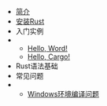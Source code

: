 * [简介](/)
* [安装Rust](/install_rust/)
* 入门实例
* * [Hello, Word!](/simple_example/hello_world)
  * [Hello, Cargo!](/simple_example/hello_cargo)
* Rust语法基础
* 常见问题
* * [Windows环境编译问题](/error/windows_compile)


